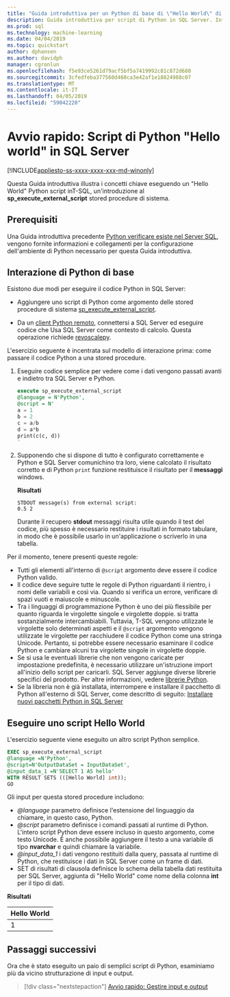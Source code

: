 ```yaml
---
title: "Guida introduttiva per un Python di base di \"Hello World\" di codice l'esecuzione in T-SQL: SQL Server Machine Learning"
description: Guida introduttiva per script di Python in SQL Server. Informazioni di base della chiamata al metodo di script Python usando la stored procedure sp_execute_external_script in un esercizio hello-world.
ms.prod: sql
ms.technology: machine-learning
ms.date: 04/04/2019
ms.topic: quickstart
author: dphansen
ms.author: davidph
manager: cgronlun
ms.openlocfilehash: f5e93ce5261d79acf5bf5a7419992c81c872d680
ms.sourcegitcommit: 3cfedfeba377560d460ca3e42af1e18824988c07
ms.translationtype: MT
ms.contentlocale: it-IT
ms.lasthandoff: 04/05/2019
ms.locfileid: "59042220"
---
```

# <a name="quickstart-hello-world-python-script-in-sql-server"></a>Avvio rapido: Script di Python "Hello world" in SQL Server 
[!INCLUDE[appliesto-ss-xxxx-xxxx-xxx-md-winonly](../../includes/appliesto-ss-xxxx-xxxx-xxx-md-winonly.md)]

Questa Guida introduttiva illustra i concetti chiave eseguendo un "Hello World" Python script inT-SQL, un'introduzione al **sp_execute_external_script** stored procedure di sistema. 

## <a name="prerequisites"></a>Prerequisiti

Una Guida introduttiva precedente [Python verificare esiste nel Server SQL](quickstart-python-verify.md), vengono fornite informazioni e collegamenti per la configurazione dell'ambiente di Python necessario per questa Guida introduttiva.

## <a name="basic-python-interaction"></a>Interazione di Python di base

Esistono due modi per eseguire il codice Python in SQL Server:

+ Aggiungere uno script di Python come argomento delle stored procedure di sistema [sp_execute_external_script](../../relational-databases/system-stored-procedures/sp-execute-external-script-transact-sql.md).

+ Da un [client Python remoto](../python/setup-python-client-tools-sql.md), connettersi a SQL Server ed eseguire codice che Usa SQL Server come contesto di calcolo. Questa operazione richiede [revoscalepy](../python/ref-py-revoscalepy.md).

L'esercizio seguente è incentrata sul modello di interazione prima: come passare il codice Python a una stored procedure.

1. Eseguire codice semplice per vedere come i dati vengono passati avanti e indietro tra SQL Server e Python.

    ```sql
    execute sp_execute_external_script 
    @language = N'Python', 
    @script = N'
    a = 1
    b = 2
    c = a/b
    d = a*b
    print(c(c, d))
    '
    ```

2. Supponendo che si dispone di tutto è configurato correttamente e Python e SQL Server comunichino tra loro, viene calcolato il risultato corretto e di Python `print` funzione restituisce il risultato per il **messaggi** windows.

    **Risultati**

    ```text
    STDOUT message(s) from external script: 
    0.5 2
    ```

    Durante il recupero **stdout** messaggi risulta utile quando il test del codice, più spesso è necessario restituire i risultati in formato tabulare, in modo che è possibile usarlo in un'applicazione o scriverlo in una tabella.

Per il momento, tenere presenti queste regole:

+ Tutti gli elementi all'interno di `@script` argomento deve essere il codice Python valido. 
+ Il codice deve seguire tutte le regole di Python riguardanti il rientro, i nomi delle variabili e così via. Quando si verifica un errore, verificare di spazi vuoti e maiuscole e minuscole.
+ Tra i linguaggi di programmazione Python è uno dei più flessibile per quanto riguarda le virgolette singole e virgolette doppie. si tratta sostanzialmente intercambiabili. Tuttavia, T-SQL vengono utilizzate le virgolette solo determinati aspetti e il `@script` argomento vengono utilizzate le virgolette per racchiudere il codice Python come una stringa Unicode. Pertanto, si potrebbe essere necessario esaminare il codice Python e cambiare alcuni tra virgolette singole in virgolette doppie.
+ Se si usa le eventuali librerie che non vengono caricate per impostazione predefinita, è necessario utilizzare un'istruzione import all'inizio dello script per caricarli. SQL Server aggiunge diverse librerie specifici del prodotto. Per altre informazioni, vedere [librerie Python](../python/python-libraries-and-data-types.md).
+ Se la libreria non è già installata, interrompere e installare il pacchetto di Python all'esterno di SQL Server, come descritto di seguito: [Installare nuovi pacchetti Python in SQL Server](../python/install-additional-python-packages-on-sql-server.md)

## <a name="run-a-hello-world-script"></a>Eseguire uno script Hello World

L'esercizio seguente viene eseguito un altro script Python semplice.

```sql
EXEC sp_execute_external_script
@language =N'Python',
@script=N'OutputDataSet = InputDataSet',
@input_data_1 =N'SELECT 1 AS hello'
WITH RESULT SETS (([Hello World] int));
GO
```

Gli input per questa stored procedure includono:

+ *@language* parametro definisce l'estensione del linguaggio da chiamare, in questo caso, Python.
+ *@script* parametro definisce i comandi passati al runtime di Python. L'intero script Python deve essere incluso in questo argomento, come testo Unicode. È anche possibile aggiungere il testo a una variabile di tipo **nvarchar** e quindi chiamare la variabile.
+ *@input_data_1* i dati vengono restituiti dalla query, passata al runtime di Python, che restituisce i dati in SQL Server come un frame di dati.
+ SET di risultati di clausola definisce lo schema della tabella dati restituita per SQL Server, aggiunta di "Hello World" come nome della colonna **int** per il tipo di dati.

**Risultati**

| Hello World |
|-------------|
| 1 |

## <a name="next-steps"></a>Passaggi successivi

Ora che è stato eseguito un paio di semplici script di Python, esaminiamo più da vicino strutturazione di input e output.

> [!div class="nextstepaction"]
> [Avvio rapido: Gestire input e output](quickstart-python-inputs-and-outputs.md)
